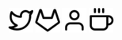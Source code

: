 <center>
    <a href="https://twitter.com/LeCreB"><img 
        style="fill: green;"
        src="https://raw.githubusercontent.com/CrBast/CrBast/master/svg/twitter.svg" 
        width="50px" /></a>   
    <a href="https://gitlab.com/CrBast"><img 
        src="https://raw.githubusercontent.com/CrBast/CrBast/master/svg/gitlab.svg" 
        width="50px" /></a>   
    <a href="https://crbast.ch/"><img 
        src="https://raw.githubusercontent.com/CrBast/CrBast/master/svg/user.svg" 
        width="50px" /></a>   
    <a href="https://neptium.ch/"><img 
        src="https://raw.githubusercontent.com/CrBast/CrBast/master/svg/coffee.svg" 
        width="50px" /></a>   
</center>
